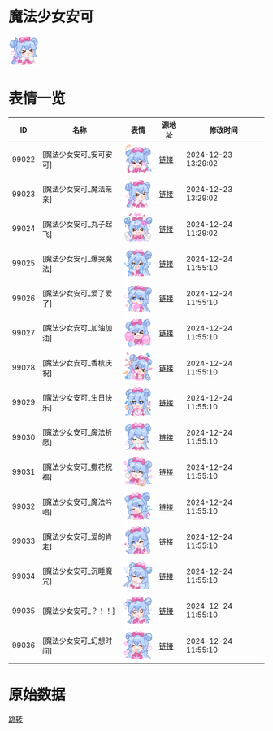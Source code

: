 # 魔法少女安可

<img src="./cover.png" height="60" alt="cover" />

# 表情一览

|ID|名称|表情|源地址|修改时间|
|----|----|----|----|----|
|99022|[魔法少女安可_安可安可]|<img src="./pic/099022_%5B魔法少女安可_安可安可%5D.png" height="60" alt="安可安可"/>|[链接](https://i0.hdslb.com/bfs/garb/1449a12daa070527d306b53f58d44e1a8a1a351f.png)|2024-12-23 13:29:02|
|99023|[魔法少女安可_魔法亲亲]|<img src="./pic/099023_%5B魔法少女安可_魔法亲亲%5D.png" height="60" alt="魔法亲亲"/>|[链接](https://i0.hdslb.com/bfs/garb/cdc6b8719c0e470b8d29ca8732f2996923d4fb4a.png)|2024-12-23 13:29:02|
|99024|[魔法少女安可_丸子起飞]|<img src="./pic/099024_%5B魔法少女安可_丸子起飞%5D.png" height="60" alt="丸子起飞"/>|[链接](https://i0.hdslb.com/bfs/garb/c6c2bd3fc3ae1614220f9426c6a7af92a1213884.png)|2024-12-24 11:29:02|
|99025|[魔法少女安可_爆哭魔法]|<img src="./pic/099025_%5B魔法少女安可_爆哭魔法%5D.png" height="60" alt="爆哭魔法"/>|[链接](https://i0.hdslb.com/bfs/garb/6b3c9cf36e678eebc5967636b6749318326f85d9.png)|2024-12-24 11:55:10|
|99026|[魔法少女安可_爱了爱了]|<img src="./pic/099026_%5B魔法少女安可_爱了爱了%5D.png" height="60" alt="爱了爱了"/>|[链接](https://i0.hdslb.com/bfs/garb/e3a4b315094cd384f2a732bc048b53d5a7c4e300.png)|2024-12-24 11:55:10|
|99027|[魔法少女安可_加油加油]|<img src="./pic/099027_%5B魔法少女安可_加油加油%5D.png" height="60" alt="加油加油"/>|[链接](https://i0.hdslb.com/bfs/garb/b013a4c5c32403418fcebc657c9e8f167b51f568.png)|2024-12-24 11:55:10|
|99028|[魔法少女安可_香槟庆祝]|<img src="./pic/099028_%5B魔法少女安可_香槟庆祝%5D.png" height="60" alt="香槟庆祝"/>|[链接](https://i0.hdslb.com/bfs/garb/4aa99a41c01cdc5cac2350514e4ae2d1d5be6a18.png)|2024-12-24 11:55:10|
|99029|[魔法少女安可_生日快乐]|<img src="./pic/099029_%5B魔法少女安可_生日快乐%5D.png" height="60" alt="生日快乐"/>|[链接](https://i0.hdslb.com/bfs/garb/1154a31c23cafea6ba42d67284d8a716907f8bef.png)|2024-12-24 11:55:10|
|99030|[魔法少女安可_魔法祈愿]|<img src="./pic/099030_%5B魔法少女安可_魔法祈愿%5D.png" height="60" alt="魔法祈愿"/>|[链接](https://i0.hdslb.com/bfs/garb/e4903babf1fc1e534812fc6ed51e113b393d576c.png)|2024-12-24 11:55:10|
|99031|[魔法少女安可_撒花祝福]|<img src="./pic/099031_%5B魔法少女安可_撒花祝福%5D.png" height="60" alt="撒花祝福"/>|[链接](https://i0.hdslb.com/bfs/garb/6c974fd9b96adf3e30fcda3a208364b815f6dee3.png)|2024-12-24 11:55:10|
|99032|[魔法少女安可_魔法吟唱]|<img src="./pic/099032_%5B魔法少女安可_魔法吟唱%5D.png" height="60" alt="魔法吟唱"/>|[链接](https://i0.hdslb.com/bfs/garb/324667cad30ebe3360fecf3304903b5671d91448.png)|2024-12-24 11:55:10|
|99033|[魔法少女安可_爱的肯定]|<img src="./pic/099033_%5B魔法少女安可_爱的肯定%5D.png" height="60" alt="爱的肯定"/>|[链接](https://i0.hdslb.com/bfs/garb/78ac4acd2bb5e3776745bc42cb91d2c690c928a2.png)|2024-12-24 11:55:10|
|99034|[魔法少女安可_沉睡魔咒]|<img src="./pic/099034_%5B魔法少女安可_沉睡魔咒%5D.png" height="60" alt="沉睡魔咒"/>|[链接](https://i0.hdslb.com/bfs/garb/6a8362bcd27e1eedd1fd5bd765bb179882afbfbc.png)|2024-12-24 11:55:10|
|99035|[魔法少女安可_？！！]|<img src="./pic/099035_%5B魔法少女安可_？！！%5D.png" height="60" alt="？！！"/>|[链接](https://i0.hdslb.com/bfs/garb/6dd30b0e509ebe5dd98816e0b9b4be1dc3d3bfec.png)|2024-12-24 11:55:10|
|99036|[魔法少女安可_幻想时间]|<img src="./pic/099036_%5B魔法少女安可_幻想时间%5D.png" height="60" alt="幻想时间"/>|[链接](https://i0.hdslb.com/bfs/garb/455909f48afd54e03442c80c4b380276f8e6998c.png)|2024-12-24 11:55:10|

# 原始数据

[跳转](./raw.json)

